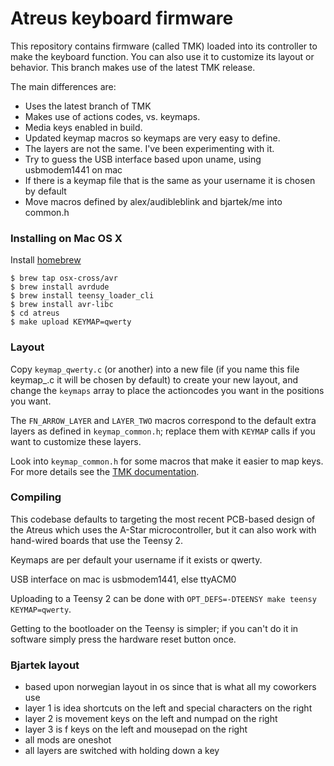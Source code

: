 # Atreus keyboard firmware

This repository contains firmware (called TMK) loaded into its
controller to make the keyboard function. You can also use it to
customize its layout or behavior. This branch makes use of the latest TMK release.

The main differences are:

- Uses the latest branch of TMK
- Makes use of actions codes, vs. keymaps.
- Media keys enabled in build.
- Updated keymap macros so keymaps are very easy to define.
- The layers are not the same. I've been experimenting with it.
- Try to guess the USB interface based upon uname, using usbmodem1441 on mac
- If there is a keymap file that is the same as your username it is chosen by default
- Move macros defined by alex/audibleblink and bjartek/me into common.h

### Installing on Mac OS X

Install [homebrew](http://brew.sh/)

    $ brew tap osx-cross/avr
    $ brew install avrdude
    $ brew install teensy_loader_cli
    $ brew install avr-libc
    $ cd atreus
    $ make upload KEYMAP=qwerty

### Layout

Copy `keymap_qwerty.c` (or another) into a new file (if you name this file keymap_<username>.c it will be chosen by default) to create your new
layout, and change the `keymaps` array to place the actioncodes you want
in the positions you want.

The `FN_ARROW_LAYER` and `LAYER_TWO` macros correspond to the default
extra layers as defined in `keymap_common.h`; replace them with
`KEYMAP` calls if you want to customize these layers.

Look into `keymap_common.h` for some macros that make it easier to map keys.
For more details see the [TMK documentation](tmk/README.md).

### Compiling

This codebase defaults to targeting the most recent PCB-based design
of the Atreus which uses the A-Star microcontroller, but it can also
work with hand-wired boards that use the Teensy 2.

Keymaps are per default your username if it exists or qwerty.

USB interface on mac is usbmodem1441, else ttyACM0

Uploading to a Teensy 2 can be done with `OPT_DEFS=-DTEENSY make teensy
KEYMAP=qwerty`.

Getting to the bootloader on the Teensy is simpler;
if you can't do it in software simply press the hardware reset button
once.

### Bjartek layout
- based upon norwegian layout in os since that is what all my coworkers use
- layer 1 is idea shortcuts on the left and special characters on the right
- layer 2 is movement keys on the left and numpad on the right
- layer 3 is f keys on the left and mousepad on the right
- all mods are oneshot
- all layers are switched with holding down a key
